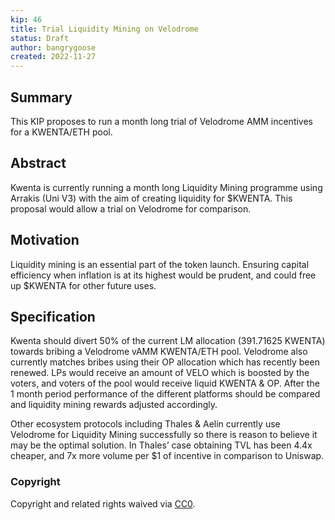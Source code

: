 ```yaml
---
kip: 46
title: Trial Liquidity Mining on Velodrome  
status: Draft
author: bangrygoose
created: 2022-11-27
---
```


## Summary
This KIP proposes to run a month long trial of Velodrome AMM incentives for a KWENTA/ETH pool.

## Abstract
Kwenta is currently running a month long Liquidity Mining programme using Arrakis (Uni V3) with the aim of creating liquidity for $KWENTA. This proposal would allow a trial on Velodrome for comparison.

## Motivation
Liquidity mining is an essential part of the token launch. Ensuring capital efficiency when inflation is at its highest would be prudent, and could free up $KWENTA for other future uses.

## Specification
Kwenta should divert 50% of the current LM allocation (391.71625 KWENTA) towards bribing a Velodrome vAMM KWENTA/ETH pool. Velodrome also currently matches bribes using their OP allocation which has recently been renewed. LPs would receive an amount of VELO which is boosted by the voters, and voters of the pool would receive liquid KWENTA & OP. After the 1 month period performance of the different platforms should be compared and liquidity mining rewards adjusted accordingly.

Other ecosystem protocols including Thales & Aelin currently use Velodrome for Liquidity Mining successfully so there is reason to believe it may be the optimal solution. In Thales’ case obtaining TVL has been 4.4x cheaper, and 7x more volume per $1 of incentive in comparison to Uniswap.

### Copyright
Copyright and related rights waived via [CC0](https://creativecommons.org/publicdomain/zero/1.0/).
